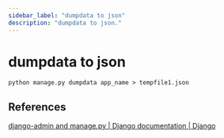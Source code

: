 ```yaml
---
sidebar_label: "dumpdata to json"
description: "dumpdata to json."
---
```


# dumpdata to json

```
python manage.py dumpdata app_name > tempfile1.json
```

## References

[django-admin and manage.py | Django documentation | Django](https://docs.djangoproject.com/en/4.0/ref/django-admin/#dumpdata)